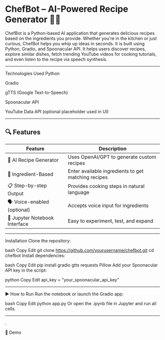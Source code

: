 # ChefBot – AI-Powered Recipe Generator 🍲🤖

ChefBot is a Python-based AI application that generates delicious recipes based on the ingredients you provide. Whether you're in the kitchen or just curious, ChefBot helps you whip up ideas in seconds.
It is built using Python, Gradio, and Spoonacular API. It helps users discover recipes, explore similar dishes, fetch trending YouTube videos for cooking tutorials, and even listen to the recipe via speech synthesis.


---

Technologies Used
Python

Gradio

gTTS (Google Text-to-Speech)

Spoonacular API

YouTube Data API (optional placeholder used in UI)

---

## 🔍 Features

| Feature | Description |
|--------|-------------|
| 🧠 AI Recipe Generator | Uses OpenAI/GPT to generate custom recipes |
| 🥦 Ingredient-Based | Enter available ingredients to get matching recipes |
| 📋 Step-by-step Output | Provides cooking steps in natural language |
| 🗣️ Voice-enabled (optional) | Accepts voice input for ingredients |
| 📱 Jupyter Notebook Interface | Easy to experiment, test, and expand |

---

 Installation
Clone the repository:

bash
Copy
Edit
git clone https://github.com/yourusername/chefbot.git
cd chefbot
Install dependencies:

bash
Copy
Edit
pip install gradio gtts requests Pillow
Add your Spoonacular API key in the script:

python
Copy
Edit
api_key = "your_spoonacular_api_key"

---

▶️ How to Run
Run the notebook or launch the Gradio app:

bash
Copy
Edit
python app.py
Or open the .ipynb file in Jupyter and run all cells.

---

.

📸 Demo


